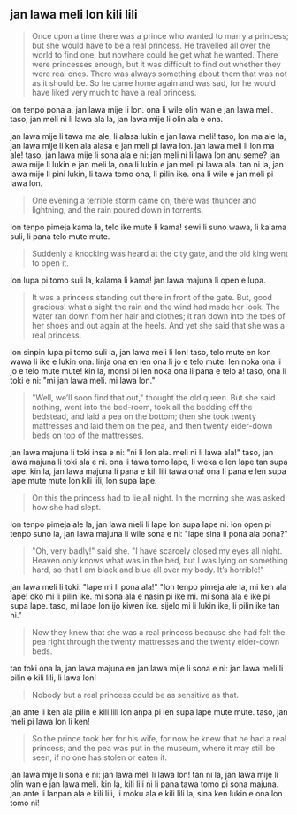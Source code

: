 ## jan lawa meli lon kili lili

<!--

## opener

ni li lipu kalama pi lipu "jan lawa meli lon kili lili"

> Originally by Hans Christian Andersen

lipu ni li tan jan Hans Christian Andersen

> Translation by @gregdan3

mi jan Kekan San, li ante toki e lipu ni.

-->

> Once upon a time there was a prince who wanted to marry a princess; but she
> would have to be a real princess. He travelled all over the world to find one,
> but nowhere could he get what he wanted. There were princesses enough, but it
> was difficult to find out whether they were real ones. There was always
> something about them that was not as it should be. So he came home again and was
> sad, for he would have liked very much to have a real princess.

lon tenpo pona a, jan lawa mije li lon.
ona li wile olin wan e jan lawa meli.
taso, jan meli ni li lawa ala la, jan lawa mije li olin ala e ona.

<!-- distinction: lawa ala/not royal/not real princess, and lawa lon/true royal/real princess-->

jan lawa mije li tawa ma ale, li alasa lukin e jan lawa meli! <!-- alasa lukin/trying to find? lukin 'trying' preverb in pu? -->
taso, lon ma ale la, jan lawa mije li ken ala alasa e jan meli pi lawa lon. <!-- pause --> <!-- alasa anu lukin? -->
jan lawa meli li lon ma ale!
taso, jan lawa mije li sona ala e ni:
jan meli ni li lawa lon anu seme? <!-- originally was lon ala lon, this is cleaner imo -->
jan lawa mije li lukin e jan meli la, ona li lukin e jan meli pi lawa ala. <!-- prefer pronoun then full name, or vice versa? -->
tan ni la, jan lawa mije li pini lukin, li tawa tomo ona, li pilin ike. <!-- added detail: quit looking -->
ona li wile e jan meli pi lawa lon.

> One evening a terrible storm came on; there was thunder and lightning, and the
> rain poured down in torrents.

<!-- a future night/one evening; "tenpo pimeja wan" is calque-y and weird -->

lon tenpo pimeja kama la, telo ike mute li kama! <!-- telo sewi ike mute? -->
sewi li suno wawa, li kalama suli, li pana telo mute mute.

> Suddenly a knocking was heard at the city gate, and the old king went to open it.

lon lupa pi tomo suli la, kalama li kama!
jan lawa majuna li open e lupa.

<!-- I'm gonna pretend the king doesn't exist. All he does is open the door. -->

> It was a princess standing out there in front of the gate. But, good gracious!
> what a sight the rain and the wind had made her look. The water ran down from
> her hair and clothes; it ran down into the toes of her shoes and out again at
> the heels. And yet she said that she was a real princess.

lon sinpin lupa pi tomo suli la, jan lawa meli li lon!
taso, telo mute en kon wawa li ike e lukin ona.
linja ona en len ona li jo e telo mute.
len noka ona li jo e telo mute mute!
kin la, monsi pi len noka ona li pana e telo a!
taso, ona li toki e ni: "mi jan lawa meli. mi lawa lon."

<!-- my favorite paragraph tbh -->

> "Well, we’ll soon find that out," thought the old queen. But she said nothing,
> went into the bed-room, took all the bedding off the bedstead, and laid a pea on
> the bottom; then she took twenty mattresses and laid them on the pea, and then
> twenty eider-down beds on top of the mattresses.

jan lawa majuna li toki insa e ni: "ni li lon ala. meli ni li lawa ala!"
taso, jan lawa majuna li toki ala e ni.
ona li tawa tomo lape, li weka e len lape tan supa lape.
kin la, jan lawa majuna li pana e kili lili tawa ona! <!-- supa lape becomes ona -->
ona li pana e len supa lape mute mute lon kili lili, lon supa lape.

> On this the princess had to lie all night. In the morning she was asked how
> she had slept.

lon tenpo pimeja ale la, jan lawa meli li lape lon supa lape ni.
lon open pi tenpo suno la, jan lawa majuna li wile sona e ni: "lape sina li pona ala pona?"

> "Oh, very badly!" said she. "I have scarcely closed my eyes all night. Heaven
> only knows what was in the bed, but I was lying on something hard, so that I am
> black and blue all over my body. It’s horrible!"

jan lawa meli li toki: "lape mi li pona ala!"
"lon tenpo pimeja ale la, mi ken ala lape! oko mi li pilin ike.
mi sona ala e nasin pi ike mi. mi sona ala e ike pi supa lape.
taso, mi lape lon ijo kiwen ike. sijelo mi li lukin ike, li pilin ike tan ni."

> Now they knew that she was a real princess because she had felt the pea right
> through the twenty mattresses and the twenty eider-down beds.

tan toki ona la, jan lawa majuna en jan lawa mije li sona e ni:
jan lawa meli li pilin e kili lili, li lawa lon!

> Nobody but a real princess could be as sensitive as that.

jan ante li ken ala pilin e kili lili lon anpa pi len supa lape mute mute.
taso, jan meli pi lawa lon li ken!

> So the prince took her for his wife, for now he knew that he had a real
> princess; and the pea was put in the museum, where it may still be seen, if no
> one has stolen or eaten it.

jan lawa mije li sona e ni: jan lawa meli li lawa lon!
tan ni la, jan lawa mije li olin wan e jan lawa meli. <!-- this gives me a
little appreciation for English's gender distinction in pronouns, cause i could
use them both at the same time without being ambiguous. ona li jan seme? mi
toki lon jan tu! but, this works pretty well still; juggling more context is
already a game toki pona plays -->
kin la, kili lili ni li pana tawa tomo pi sona majuna.
jan ante li lanpan ala e kili lili, li moku ala e kili lili la, sina ken lukin e ona lon tomo ni!
